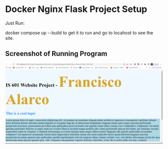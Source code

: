 # Docker Nginx Flask Project Setup

Just Run:

docker compose up --build to get it to run and go to locahost to see the site.

## Screenshot of Running Program

![Running Program](screenshots/website01.png)

